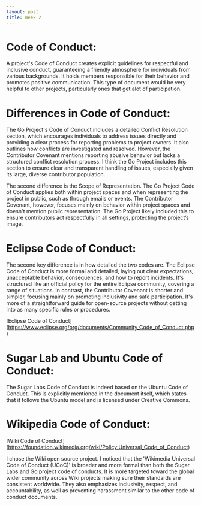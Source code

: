 ```yaml
---
layout: post
title: Week 2
---
```


# Code of Conduct:
A project's Code of Conduct creates explicit guidelines for respectful and inclusive conduct, guaranteeing a friendly atmosphere for individuals from various backgrounds. It holds members responsible for their behavior and promotes positive communication. This type of document would be very helpful to other projects, particularly ones that get alot of participation.

# Differences in Code of Conduct:
The Go Project's Code of Conduct includes a detailed Conflict Resolution section, which encourages individuals to address issues directly and providing a clear process for reporting problems to project owners. It also outlines how conflicts are investigated and resolved. However, the Contributor Covenant mentions reporting abusive behavior but lacks a structured conflict resolution process. I think the Go Project includes this section to ensure clear and transparent handling of issues, especially given its large, diverse contributor population.

<!--more-->
The second difference is the Scope of Representation. The Go Project Code of Conduct applies both within project spaces and when representing the project in public, such as through emails or events. The Contributor Covenant, however, focuses mainly on behavior within project spaces and doesn't mention public representation. The Go Project likely included this to ensure contributors act respectfully in all settings, protecting the project’s image.


# Eclipse Code of Conduct:
The second key difference is in how detailed the two codes are. The Eclipse Code of Conduct is more formal and detailed, laying out clear expectations, unacceptable behavior, consequences, and how to report incidents. It's structured like an official policy for the entire Eclipse community, covering a range of situations. In contrast, the Contributor Covenant is shorter and simpler, focusing mainly on promoting inclusivity and safe participation. It's more of a straightforward guide for open-source projects without getting into as many specific rules or procedures.

[Eclipse Code of Conduct] (https://www.eclipse.org/org/documents/Community_Code_of_Conduct.php)

# Sugar Lab and Ubuntu Code of Conduct:
The Sugar Labs Code of Conduct is indeed based on the Ubuntu Code of Conduct. This is explicitly mentioned in the document itself, which states that it follows the Ubuntu model and is licensed under Creative Commons. 


# Wikipedia Code of Conduct:
[Wiki Code of Conduct] (https://foundation.wikimedia.org/wiki/Policy:Universal_Code_of_Conduct)

I chose the Wiki open source project. I noticed that the 'Wikimedia Universal Code of Conduct (UCoC)' is broader and more formal than both the Sugar Labs and Go project code of conducts. It is more targeted toward the  global wider community across Wiki projects making sure their standards are consistent worldwide. They also emphasizes inclusivity, respect, and accountability, as well as preventing harassment similar to the other code of conduct documents. 
